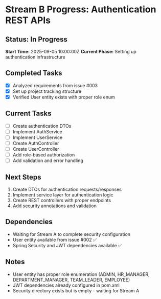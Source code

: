 # Stream B Progress: Authentication REST APIs

## Status: In Progress
**Start Time:** 2025-09-05 10:00:00Z
**Current Phase:** Setting up authentication infrastructure

## Completed Tasks
- [x] Analyzed requirements from issue #003
- [x] Set up project tracking structure
- [x] Verified User entity exists with proper role enum

## Current Tasks
- [ ] Create authentication DTOs
- [ ] Implement AuthService
- [ ] Implement UserService  
- [ ] Create AuthController
- [ ] Create UserController
- [ ] Add role-based authorization
- [ ] Add validation and error handling

## Next Steps
1. Create DTOs for authentication requests/responses
2. Implement service layer for authentication logic
3. Create REST controllers with proper endpoints
4. Add security annotations and validation

## Dependencies
- Waiting for Stream A to complete security configuration
- User entity available from issue #002 ✅
- Spring Security and JWT dependencies available ✅

## Notes
- User entity has proper role enumeration (ADMIN, HR_MANAGER, DEPARTMENT_MANAGER, TEAM_LEADER, EMPLOYEE)
- JWT dependencies already configured in pom.xml
- Security directory exists but is empty - waiting for Stream A